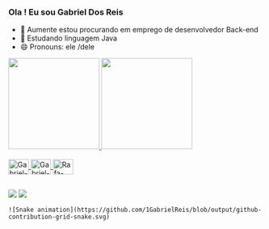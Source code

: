 ###  Ola ! Eu sou Gabriel Dos Reis 

- 🔭 Aumente estou procurando em emprego de desenvolvedor Back-end
- 🌱 Estudando linguagem Java 
- 😄 Pronouns: ele /dele

<div>
  <a href="https://github.com/1GabrielReis">
  <img height="180em" src="https://github-readme-stats.vercel.app/api?username=1GabrielReis&show_icons=true&theme=radical&include_all_commits=true&count_private=true"/>
  <img height="180em" src="https://github-readme-stats.vercel.app/api/top-langs/?username=1GabrielReis&layout=compact&langs_count=7&theme=radical"/>
</div>
  
  <div style="display: inline_block"><br>
    
   <img align="center" alt="Gabriel-java" height="30" width="40" src="https://cdn.jsdelivr.net/gh/devicons/devicon/icons/adonisjs/adonisjs-original.svg" /> 
   <img align="center" alt="Gabriel-CSS" height="30" width="40" src="https://cdn.jsdelivr.net/gh/devicons/devicon/icons/adonisjs/adonisjs-original.svg" />
   <img align="center" alt="Rafa-Python" height="30" width="40" src="https://cdn.jsdelivr.net/gh/devicons/devicon/icons/adonisjs/adonisjs-original.svg" />
            
  </div>
  
  ##
  
  <div>
     <a href="http://wa.me/5511998114487" target="_blank"><img src="https://img.shields.io/badge/WhatsApp-25D366?style=for-the-badge&logo=whatsapp&logoColor=white"             target="_blank"></a> 
    <a href = "mailto:greis826@gmail.com><img src="https://img.shields.io/badge/-Gmail-%23333?style=for-the-badge&logo=gmail&logoColor=white" target="_blank"></a>
    <a href="https://www.linkedin.com/in/gabriel-duarte-reis/" target="_blank"><img src="https://img.shields.io/badge/-LinkedIn-%230077B5?style=for-the-badge&logo=linkedin&logoColor=white" target="_blank"></a>
  </div>
  
    ![Snake animation](https://github.com/1GabrielReis/blob/output/github-contribution-grid-snake.svg)
    
